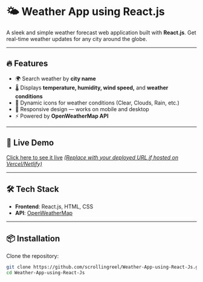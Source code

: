 # 🌤️ Weather App using React.js

A sleek and simple weather forecast web application built with **React.js**. Get real-time weather updates for any city around the globe.

---

## 🔥 Features

- 🌍 Search weather by **city name**
- 🌡️ Displays **temperature, humidity, wind speed,** and **weather conditions**
- 🌈 Dynamic icons for weather conditions (Clear, Clouds, Rain, etc.)
- 📱 Responsive design — works on mobile and desktop
- ⚡️ Powered by **OpenWeatherMap API**

---



## 🚀 Live Demo

[Click here to see it live](#) [*(Replace with your deployed URL if hosted on Vercel/Netlify)*](https://forecastify-ebon.vercel.app/)

---

## 🛠️ Tech Stack

- **Frontend**: React.js, HTML, CSS
- **API**: [OpenWeatherMap](https://openweathermap.org/api)

---

## 📦 Installation

Clone the repository:

```bash
git clone https://github.com/scrollingreel/Weather-App-using-React-Js.git
cd Weather-App-using-React-Js

